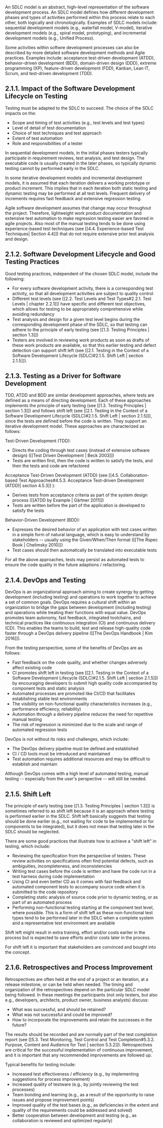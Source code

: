 An SDLC model is an abstract, high-level representation of the software development process.  An SDLC model defines how different development phases and types of activities performed within this process relate to each other, both logically and chronologically.  Examples of SDLC models include: sequential development models (e.g., waterfall model, V-model), iterative development models (e.g., spiral model, prototyping), and incremental development models (e.g., Unified Process).

Some activities within softwre development processes can also be described by more detailed software development methods and Agile practices.  Examples include: acceptance test-driven development (ATDD), behavior-driven development (BDD), domain-driven design (DDD), extreme programming (XP), feature-driven development (FDD), Kanban, Lean IT, Scrum, and test-driven development (TDD).

##  2.1.1.  Impact of the Software Development Lifecycle on Testing

Testing must be adapted to the SDLC to succeed.  The choice of the SDLC impacts on the:

* Scope and timing of test activities (e.g., test levels and test types)
* Level of detail of test documentation
* Choice of test techniques and test approach
* Extent of test automation
* Role and responsibilities of a tester 

In sequential development models, in the initial phases testers typically participate in requirement reviews, test analysis, and test design.  The executable code is usually created in the later phases, so typically dynamic testing cannot by performed early in the SDLC.

In some iterative development models and incremental development models, it is assumed that each iteration delivers a working prototype or product increment.  This implies that in each iteration both static testing and dynamic testing may be performed at all test levels.  Frequent delivery of increments requires fast feedback and extensive regression testing.

Agile software development assumes that change may occur throughout the project.  Therefore, lightweight work product documentation and extensive test automation to make regression testing easier are favored in agile projects.  Also most of the manual testing tends to be done using experience-based test techniques (see [[4.4.  Experience-based Test Techniques| Section 4.4]]) that do not require extensive prior test analysis and design.

##  2.1.2.  Software Development Lifecycle and Good Testing Practices

Good testing practices, independent of the chosen SDLC model, include the following:

* For every software development activity, there is a corresponding test activity, so that all development activities are subject to quality control
* Different test levels (see [[2.2.  Test Levels and Test Types#2.2.1. Test Levels | chapter 2.2.1]]) have specific and different test objectives, which allows for testing to be appropriately comprehensive while avoiding redundancy
* Test analysis and design for a given test level begins during the corresponding development phase of the SDLC, so that testing can adhere to the principle of early testing (see [[1.3.  Testing Principles | section 1.3]])
* Testers are involved in reviewing work products as soon as drafts of these work products are available, so that this earlier testing and defect detection can support shift left (see [[2.1.  Testing in the Context of a Software Development Lifecycle (SDLC)#2.1.5. Shift Left | section 2.1.5]]).

##  2.1.3.  Testing as a Driver for Software Development

TDD, ATDD and BDD are similar development approaches, where tests are defined as a means of directing development.  Each of these approaches implements the principle of early testing (see [[1.3.  Testing Principles | section 1.3]]) and follows shift left (see [[2.1.  Testing in the Context of a Software Development Lifecycle (SDLC)#2.1.5. Shift Left | section 2.1.5]]), since the tests are defined before the code is written.  They support an iterative development model.  These approaches are characterized as follows:

Test-Driven Development (TDD):

* Directs the coding through test cases (instead of extensive software design) ([[Test Driven Development | Beck 2003]]) 
* Tests are written first, then the code is written to satisfy the tests, and then the tests and code are refactored

Acceptance Test-Driven Development (ATDD) (see [[4.5.  Collaboration-based Test Approaches#4.5.3. Acceptance Test-driven Development (ATDD)| section 4.5.3]] ):

* Derives tests from acceptance criteria as part of the system design process ([[ATDD by Example | Gärtner 2011]])
* Tests are written before the part of the application is developed to satisfy the tests

Behavior-Driven Development (BDD):

* Expresses the desired behavior of an application with test cases written in a simple form of natural language, which is easy to understand by stakeholders -- usually using the Given/When/Then format ([[The Rspec Book | Chelimsky 2010]])
* Test cases should then automatically be translated into executable tests

For all the above approaches, tests may persist as automated tests to ensure the code quality in the future adaptions / refactoring.

##  2.1.4.  DevOps and Testing

DevOps is an organizational approach aiming to create synergy by getting development (including testing) and operations to work together to achieve a set of common goals.  DevOps requires a cultural shift within an organization to bridge the gaps between development (including testing) and operations while treating their functions with equal value.  DevOps promotes team autonomy, fast feedback, integrated toolchains, and technical practices like continuous integration (CI) and continuous delivery (CD).  This enables the teams to build, test and release high-quality code faster through a DevOps delivery pipeline ([[The DevOps Handbook | Kim 2016]]).

From the testing perspective, some of the benefits of DevOps are as follows:

* Fast feedback on the code quality, and whether changes adversely affect existing code
* CI promotes shift left in testing (see [[2.1.  Testing in the Context of a Software Development Lifecycle (SDLC)#2.1.5. Shift Left | section 2.1.5]]) by encouraging developers to submit high quality code accompanied by component tests and static analysis
* Automated processes are promoted like CI/CD that facilitates establishing stable test environments
* The visibility on non-functional quality characteristics increases (e.g., performance efficiency, reliability)
* Automation through a delivery pipeline reduces the need for repetitive manual testing
* The risk of regression is minimized due to the scale and range of automated regression tests

DevOps is not without its risks and challenges, which include:

* The DevOps delivery pipeline must be defined and established
* CI / CD tools must be introduced and maintained
* Test automation requires additional resources and may be difficult to establish and maintain

Although DevOps comes with a high level of automated testing, manual testing -- especially from the user's perspective -- will still be needed.

##  2.1.5.  Shift Left 

The principle of early testing (see [[1.3.  Testing Principles | section 1.3]]) is sometimes referred to as shift left because it is an approach where testing is performed earlier in the SDLC.  Shift left basically suggests that testing should be done earlier (e.g., not waiting for code to be implemented or for components to be integrated), but it does not mean that testing later in the SDLC should be neglected.

There are some good practices that illustrate how to achieve a "shift left" in testing, which include:

* Reviewing the specification from the perspective of testers.  These review activities on specifications often find potential defects, such as ambiguities, incompleteness, and inconsistencies 
* Writing test cases before the code is written and have the code run in a test harness during code implementation
* Using CI and even better CD as it comes with fast feedback and automated component tests to accompany source code when it is submitted to the code repository
* Completing static analysis of source code prior to dynamic testing, or as part of an automated process
* Performing non-functional testing starting at the component test level, where possible.  This is a form of shift left as these non-functional test types tend to be performed later in the SDLC when a complete system and a representative test environment are available

Shift left might result in extra training, effort and/or costs earlier in the process but is expected to save efforts and/or costs later in the process.

For shift left it is important that stakeholders are convinced and bought into the concept.

##  2.1.6.  Retrospectives and Process Improvement

Retrospectives are often held at the end of a project or an iteration, at a release milestone, or can be held when needed.  The timing and organization of the retrospectives depend on the particular SDLC model being followed.  In these meetings the participants (not only testers, but also e.g., developers, architects, product owner, business analysts) discuss:

* What was successful, and should be retained?
* What was not successful and could be improved?
* How to incorporate the improvements and retain the successes in the future?

The results should be recorded and are normally part of the test completion report (see [[5.3.  Test Monitoring, Test Control and Test Completion#5.3.2. Purpose, Content and Audience for Test | section 5.3.2]]).  Retrospectives are critical for the successful implementation of continuous improvement, and it is important that any recommended improvements are followed up.

Typical benefits for testing include:

* Increased test effectiveness / efficiency (e.g., by implementing suggestions for process improvement)
* Increased quality of testware (e.g., by jointly reviewing the test processes)
* Team bonding and learning (e.g., as a result of the opportunity to raise issues and propose improvement points)
* Improved quality of the test bases (e.g., as deficiencies in the extent and quality of the requirements could be addressed and solved)
* Better cooperation between development and testing (e.g., as collaboration is reviewed and optimized regularly)